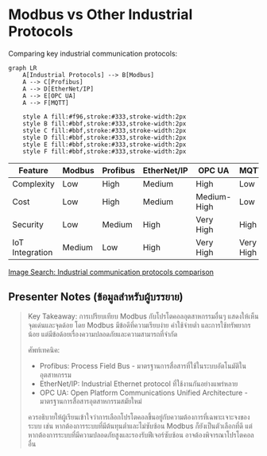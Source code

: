 # Modbus vs Other Industrial Protocols

Comparing key industrial communication protocols:

```mermaid
graph LR
    A[Industrial Protocols] --> B[Modbus]
    A --> C[Profibus]
    A --> D[EtherNet/IP]
    A --> E[OPC UA]
    A --> F[MQTT]
    
    style A fill:#f96,stroke:#333,stroke-width:2px
    style B fill:#bbf,stroke:#333,stroke-width:2px
    style C fill:#bbf,stroke:#333,stroke-width:2px
    style D fill:#bbf,stroke:#333,stroke-width:2px
    style E fill:#bbf,stroke:#333,stroke-width:2px
    style F fill:#bbf,stroke:#333,stroke-width:2px
```

| Feature | Modbus | Profibus | EtherNet/IP | OPC UA | MQTT |
|---------|--------|----------|------------|-------|------|
| Complexity | Low | High | Medium | High | Low |
| Cost | Low | High | Medium | Medium-High | Low |
| Security | Low | Medium | High | Very High | High |
| IoT Integration | Medium | Low | High | Very High | Very High |

[Image Search: Industrial communication protocols comparison](https://www.google.com/search?q=industrial+communication+protocols+comparison&tbm=isch)

## Presenter Notes (ข้อมูลสำหรับผู้บรรยาย)

> Key Takeaway: การเปรียบเทียบ Modbus กับโปรโตคอลอุตสาหกรรมอื่นๆ แสดงให้เห็นจุดเด่นและจุดด้อย โดย Modbus มีข้อดีที่ความเรียบง่าย ค่าใช้จ่ายต่ำ และการใช้ทรัพยากรน้อย แต่มีข้อด้อยเรื่องความปลอดภัยและความสามารถที่จำกัด
> 
> ศัพท์เทคนิค:
> - Profibus: Process Field Bus - มาตรฐานการสื่อสารที่ใช้ในระบบอัตโนมัติในอุตสาหกรรม
> - EtherNet/IP: Industrial Ethernet protocol ที่ใช้งานกันอย่างแพร่หลาย
> - OPC UA: Open Platform Communications Unified Architecture - มาตรฐานการสื่อสารอุตสาหกรรมสมัยใหม่
> 
> ควรอธิบายให้ผู้เรียนเข้าใจว่าการเลือกโปรโตคอลขึ้นอยู่กับความต้องการที่เฉพาะเจาะจงของระบบ เช่น หากต้องการระบบที่มีต้นทุนต่ำและไม่ซับซ้อน Modbus ก็ยังเป็นตัวเลือกที่ดี แต่หากต้องการระบบที่มีความปลอดภัยสูงและรองรับฟีเจอร์ซับซ้อน อาจต้องพิจารณาโปรโตคอลอื่น
